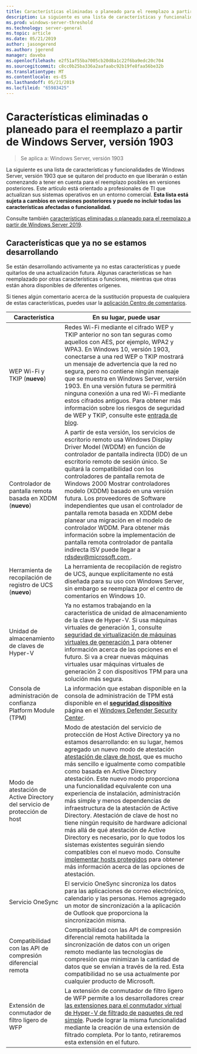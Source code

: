 ```yaml
---
title: Características eliminadas o planeado para el reemplazo a partir de Windows Server, versión 1903
description: La siguiente es una lista de características y funcionalidades de Windows Server, versión 1903 que se quitaron del producto en que liberarán o están comenzando a tener en cuenta para el reemplazo posibles en versiones posteriores. Este artículo está orientado a profesionales de TI que actualizan sus sistemas operativos en un entorno comercial.
ms.prod: windows-server-threshold
ms.technology: server-general
ms.topic: article
ms.date: 05/21/2019
author: jasongerend
ms.author: jgerend
manager: daveba
ms.openlocfilehash: e2f51af55ba7005cb20d8a1c22f6ba9edc20c704
ms.sourcegitcommit: c8cc0b25ba336a2aafaabc92b19fe8faa56be32b
ms.translationtype: MT
ms.contentlocale: es-ES
ms.lasthandoff: 05/21/2019
ms.locfileid: "65983425"
---
```

# <a name="features-removed-or-planned-for-replacement-starting-with-windows-server-version-1903"></a>Características eliminadas o planeado para el reemplazo a partir de Windows Server, versión 1903

>Se aplica a: Windows Server, versión 1903

La siguiente es una lista de características y funcionalidades de Windows Server, versión 1903 que se quitaron del producto en que liberarán o están comenzando a tener en cuenta para el reemplazo posibles en versiones posteriores. Este artículo está orientado a profesionales de TI que actualizan sus sistemas operativos en un entorno comercial. **Esta lista está sujeta a cambios en versiones posteriores y puede no incluir todas las características afectadas o funcionalidad.**

Consulte también [características eliminadas o planeado para el reemplazo a partir de Windows Server 2019](removed-features-19.md).

## <a name="features-were-no-longer-developing"></a>Características que ya no se estamos desarrollando

Se están desarrollando activamente ya no estas características y puede quitarlos de una actualización futura. Algunas características se han reemplazado por otras características o funciones, mientras que otras están ahora disponibles de diferentes orígenes. 

Si tienes algún comentario acerca de la sustitución propuesta de cualquiera de estas características, puedes usar la [aplicación Centro de comentarios](https://support.microsoft.com/help/4021566/windows-10-send-feedback-to-microsoft-with-feedback-hub-app). 

| Característica | En su lugar, puede usar |
|-----------|---------------------|
|WEP Wi-Fi y TKIP (**nuevo**)| Redes Wi-Fi mediante el cifrado WEP y TKIP anterior no son tan seguras como aquellos con AES, por ejemplo, WPA2 y WPA3. En Windows 10, versión 1903, conectarse a una red WEP o TKIP mostrará un mensaje de advertencia que la red no segura, pero no contiene ningún mensaje que se muestra en Windows Server, versión 1903. En una versión futura se permitirá ninguna conexión a una red Wi-Fi mediante estos cifrados antiguos. Para obtener más información sobre los riesgos de seguridad de WEP y TKIP, consulte este [entrada de blog](https://go.microsoft.com/fwlink/p/?linkid=2008426).|
|Controlador de pantalla remota basada en XDDM (**nuevo**)|A partir de esta versión, los servicios de escritorio remoto usa Windows Display Driver Model (WDDM) en función de controlador de pantalla indirecta (IDD) de un escritorio remoto de sesión único. Se quitará la compatibilidad con los controladores de pantalla remota de Windows 2000 Mostrar controladores modelo (XDDM) basado en una versión futura. Los proveedores de Software independientes que usan el controlador de pantalla remota basada en XDDM debe planear una migración en el modelo de controlador WDDM. Para obtener más información sobre la implementación de pantalla remota controlador de pantalla indirecta ISV puede llegar a [ rdsdev@microsoft.com ](mailto:rdsdev@microsoft.com).|
|Herramienta de recopilación de registro de UCS (**nuevo**)|La herramienta de recopilación de registro de UCS, aunque explícitamente no está diseñada para su uso con Windows Server, sin embargo se reemplaza por el centro de comentarios en Windows 10.|
|Unidad de almacenamiento de claves de Hyper-V|Ya no estamos trabajando en la característica de unidad de almacenamiento de la clave de Hyper-V. Si usa máquinas virtuales de generación 1, consulte [seguridad de virtualización de máquinas virtuales de generación 1](https://docs.microsoft.com/windows-server/virtualization/hyper-v/learn-more/generation-1-virtual-machine-security-settings-for-hyper-v) para obtener información acerca de las opciones en el futuro. Si va a crear nuevas máquinas virtuales usar máquinas virtuales de generación 2 con dispositivos TPM para una solución más segura. |
|Consola de administración de confianza Platform Module (TPM)|La información que estaban disponible en la consola de administración de TPM está disponible en el [ **seguridad dispositivo** ](https://docs.microsoft.com/windows/security/threat-protection/windows-defender-security-center/wdsc-device-security) página en el [Windows Defender Security Center](https://docs.microsoft.com/windows/security/threat-protection/windows-defender-security-center/windows-defender-security-center).|
|Modo de atestación de Active Directory del servicio de protección de host|Modo de atestación del servicio de protección de Host Active Directory ya no estamos desarrollando: en su lugar, hemos agregado un nuevo modo de atestación [atestación de clave de host](../security/guarded-fabric-shielded-vm/guarded-fabric-create-host-key.md), que es mucho más sencillo e igualmente como compatible como basada en Active Directory atestación.  Este nuevo modo proporciona una funcionalidad equivalente con una experiencia de instalación, administración más simple y menos dependencias de infraestructura de la atestación de Active Directory. Atestación de clave de host no tiene ningún requisito de hardware adicional más allá de qué atestación de Active Directory es necesario, por lo que todos los sistemas existentes seguirán siendo compatibles con el nuevo modo. Consulte [implementar hosts protegidos](../security/guarded-fabric-shielded-vm/guarded-fabric-configure-hgs-with-authorized-hyper-v-hosts.md) para obtener más información acerca de las opciones de atestación.|
|Servicio OneSync|El servicio OneSync sincroniza los datos para las aplicaciones de correo electrónico, calendario y las personas. Hemos agregado un motor de sincronización a la aplicación de Outlook que proporciona la sincronización misma.|
|Compatibilidad con las API de compresión diferencial remota|Compatibilidad con las API de compresión diferencial remota habilitada la sincronización de datos con un origen remoto mediante las tecnologías de compresión que minimizan la cantidad de datos que se envían a través de la red. Esta compatibilidad no se usa actualmente por cualquier producto de Microsoft.|
|Extensión de conmutador de filtro ligero de WFP|La extensión de conmutador de filtro ligero de WFP permite a los desarrolladores crear [las extensiones para el conmutador virtual de Hyper-V de filtrado de paquetes de red simple](https://docs.microsoft.com/en-us/windows-hardware/drivers/network/using-virtual-switch-filtering). Puede lograr la misma funcionalidad mediante la creación de una extensión de filtrado completa. Por lo tanto, retiraremos esta extensión en el futuro.|
